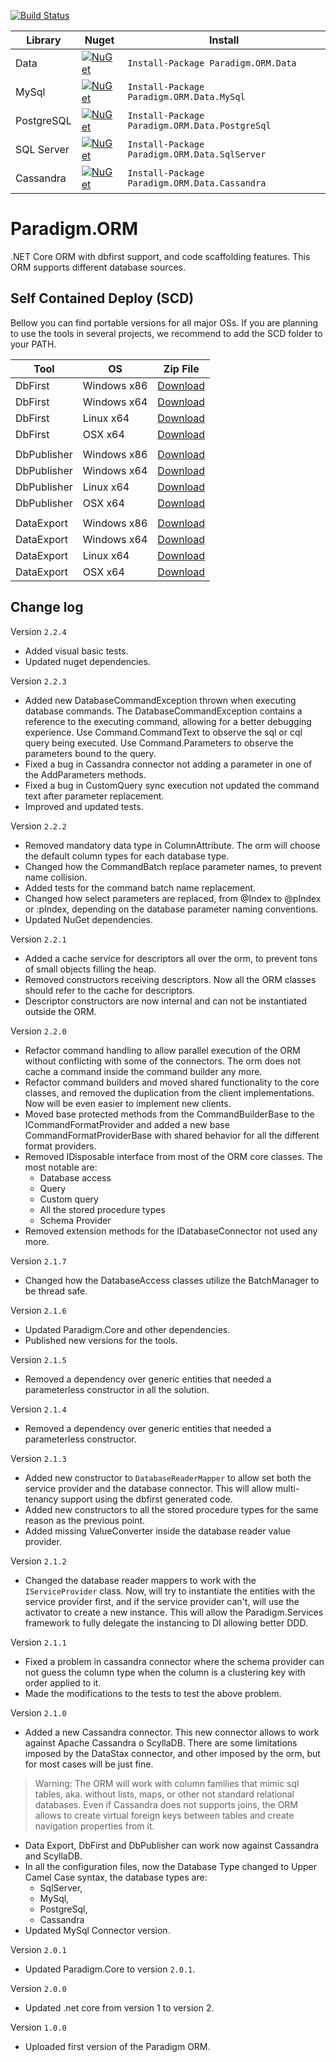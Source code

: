 [![Build Status](https://travis-ci.org/MiracleDevs/Paradigm.ORM.svg?branch=master)](https://travis-ci.org/MiracleDevs/Paradigm.ORM)


| Library    | Nuget | Install
|-|-|-|
| Data       | [![NuGet](https://img.shields.io/nuget/v/Nuget.Core.svg)](https://www.nuget.org/packages/Paradigm.ORM.Data/)            | `Install-Package Paradigm.ORM.Data` |
| MySql      | [![NuGet](https://img.shields.io/nuget/v/Nuget.Core.svg)](https://www.nuget.org/packages/Paradigm.ORM.Data.MySql/)      | `Install-Package Paradigm.ORM.Data.MySql` |
| PostgreSQL | [![NuGet](https://img.shields.io/nuget/v/Nuget.Core.svg)](https://www.nuget.org/packages/Paradigm.ORM.Data.PostgreSql/) | `Install-Package Paradigm.ORM.Data.PostgreSql` |
| SQL Server | [![NuGet](https://img.shields.io/nuget/v/Nuget.Core.svg)](https://www.nuget.org/packages/Paradigm.ORM.Data.SqlServer/)  | `Install-Package Paradigm.ORM.Data.SqlServer` |
| Cassandra | [![NuGet](https://img.shields.io/nuget/v/Nuget.Core.svg)](https://www.nuget.org/packages/Paradigm.ORM.Data.Cassandra/)  | `Install-Package Paradigm.ORM.Data.Cassandra` |

# Paradigm.ORM
.NET Core ORM with dbfirst support, and code scaffolding features. This ORM supports different database sources.


Self Contained Deploy (SCD)
---

Bellow you can find portable versions for all major OSs.
If you are planning to use the tools in several projects, we recommend to add the SCD folder to your PATH.

| Tool | OS | Zip File |
|-|-|-|
| DbFirst | Windows x86 | [Download](https://raw.githubusercontent.com/MiracleDevs/Paradigm.ORM/master/dist/dbfirst.win-x86.zip) |
| DbFirst | Windows x64 | [Download](https://raw.githubusercontent.com/MiracleDevs/Paradigm.ORM/master/dist/dbfirst.win-x64.zip) |
| DbFirst | Linux x64   | [Download](https://raw.githubusercontent.com/MiracleDevs/Paradigm.ORM/master/dist/dbfirst.linux-x64.zip) |
| DbFirst | OSX x64     | [Download](https://raw.githubusercontent.com/MiracleDevs/Paradigm.ORM/master/dist/dbfirst.osx-x64.zip) |
||||
| DbPublisher | Windows x86 | [Download](https://raw.githubusercontent.com/MiracleDevs/Paradigm.ORM/master/dist/dbpublisher.win-x86.zip) |
| DbPublisher | Windows x64 | [Download](https://raw.githubusercontent.com/MiracleDevs/Paradigm.ORM/master/dist/dbpublisher.win-x64.zip) |
| DbPublisher | Linux x64   | [Download](https://raw.githubusercontent.com/MiracleDevs/Paradigm.ORM/master/dist/dbpublisher.linux-x64.zip) |
| DbPublisher | OSX x64     | [Download](https://raw.githubusercontent.com/MiracleDevs/Paradigm.ORM/master/dist/dbpublisher.osx-x64.zip) |
||||
| DataExport | Windows x86 | [Download](https://raw.githubusercontent.com/MiracleDevs/Paradigm.ORM/master/dist/dataexport.win-x86.zip) |
| DataExport | Windows x64 | [Download](https://raw.githubusercontent.com/MiracleDevs/Paradigm.ORM/master/dist/dataexport.win-x64.zip) |
| DataExport | Linux x64   | [Download](https://raw.githubusercontent.com/MiracleDevs/Paradigm.ORM/master/dist/dataexport.linux-x64.zip) |
| DataExport | OSX x64     | [Download](https://raw.githubusercontent.com/MiracleDevs/Paradigm.ORM/master/dist/dataexport.osx-x64.zip) |

Change log
---

Version `2.2.4`
- Added visual basic tests.
- Updated nuget dependencies.


Version `2.2.3`
- Added new DatabaseCommandException thrown when executing database commands. The DatabaseCommandException contains a reference to the
  executing command, allowing for a better debugging experience.
  Use Command.CommandText to observe the sql or cql query being executed.
  Use Command.Parameters to observe the parameters bound to the query.
- Fixed a bug in Cassandra connector not adding a parameter in one of the AddParameters methods.
- Fixed a bug in CustomQuery sync execution not updated the command text after parameter replacement.
- Improved and updated tests.


Version `2.2.2`
- Removed mandatory data type in ColumnAttribute. The orm will choose the default column types for each database type.
- Changed how the CommandBatch replace parameter names, to prevent name collision.
- Added tests for the command batch name replacement.
- Changed how select parameters are replaced, from @Index to  @pIndex or :pIndex, depending on the database parameter naming conventions.
- Updated NuGet dependencies.


Version `2.2.1`
- Added a cache service for descriptors all over the orm, to prevent tons of small objects filling the heap.
- Removed constructors receiving descriptors. Now all the ORM classes should refer to the cache for descriptors.
- Descriptor constructors are now internal and can not be instantiated outside the ORM.


Version `2.2.0`
- Refactor command handling to allow parallel execution of the ORM without conflicting with some of the
  connectors. The orm does not cache a command inside the command builder any more.
- Refactor command builders and moved shared functionality to the core classes, and removed the
  duplication from the client implementations. Now will be even easier to implement new clients.
- Moved base protected methods from the CommandBuilderBase to the ICommandFormatProvider and added a new
  base CommandFormatProviderBase with shared behavior for all the different format providers.
- Removed IDisposable interface from most of the ORM core classes. The most notable are:
  - Database access
  - Query
  - Custom query
  - All the stored procedure types
  - Schema Provider
- Removed extension methods for the IDatabaseConnector not used any more.


Version `2.1.7`
- Changed how the DatabaseAccess classes utilize the BatchManager to be thread safe.


Version `2.1.6`
- Updated Paradigm.Core and other dependencies.
- Published new versions for the tools.


Version `2.1.5`
- Removed a dependency over generic entities that needed a parameterless constructor
  in all the solution.


Version `2.1.4`
- Removed a dependency over generic entities that needed a parameterless constructor.


Version `2.1.3`
- Added new constructor to `DatabaseReaderMapper` to allow set both the service provider and the
  database connector. This will allow multi-tenancy support using the dbfirst generated code.
- Added new constructors to all the stored procedure types for the same reason as the previous point.
- Added missing ValueConverter inside the database reader value provider.


Version `2.1.2`
- Changed the database reader mappers to work with the `IServiceProvider` class. Now, will try to instantiate
  the entities with the service provider first, and if the service provider can't, will use the activator to
  create a new instance. This will allow the Paradigm.Services framework to fully delegate the instancing to
  DI allowing better DDD.


Version `2.1.1`
- Fixed a problem in cassandra connector where the schema provider can not guess the column type when the column is a
  clustering key with order applied to it.
- Made the modifications to the tests to test the above problem.


Version `2.1.0`
- Added a new Cassandra connector.
  This new connector allows to work against Apache Cassandra o ScyllaDB. There are some limitations imposed by the
  DataStax connector, and other imposed by the orm, but for most cases will be just fine.
> Warning: The ORM will work with column families that mimic sql tables, aka. without lists, maps, or other not standard
> relational databases. Even if Cassandra does not supports joins, the ORM allows to create virtual foreign keys between tables
> and create navigation properties from it.
- Data Export, DbFirst and DbPublisher can work now against Cassandra and ScyllaDB.
- In all the configuration files, now the Database Type changed to Upper Camel Case syntax, the database types are:
    - SqlServer,
    - MySql,
    - PostgreSql,
    - Cassandra
- Updated MySql Connector version.


Version `2.0.1`
- Updated Paradigm.Core to version `2.0.1`.


Version `2.0.0`
- Updated .net core from version 1 to version 2.


Version `1.0.0`
- Uploaded first version of the Paradigm ORM.
